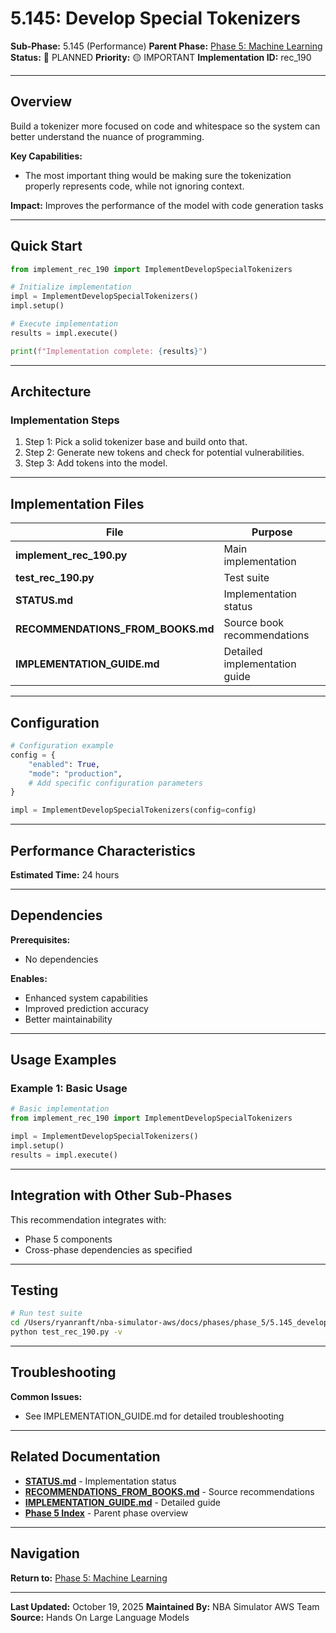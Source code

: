 # 5.145: Develop Special Tokenizers

**Sub-Phase:** 5.145 (Performance)
**Parent Phase:** [Phase 5: Machine Learning](../PHASE_5_INDEX.md)
**Status:** 🔵 PLANNED
**Priority:** 🟡 IMPORTANT
**Implementation ID:** rec_190

---

## Overview

Build a tokenizer more focused on code and whitespace so the system can better understand the nuance of programming.

**Key Capabilities:**
- The most important thing would be making sure the tokenization properly represents code, while not ignoring context.

**Impact:**
Improves the performance of the model with code generation tasks

---

## Quick Start

```python
from implement_rec_190 import ImplementDevelopSpecialTokenizers

# Initialize implementation
impl = ImplementDevelopSpecialTokenizers()
impl.setup()

# Execute implementation
results = impl.execute()

print(f"Implementation complete: {results}")
```

---

## Architecture

### Implementation Steps

1. Step 1: Pick a solid tokenizer base and build onto that.
2. Step 2: Generate new tokens and check for potential vulnerabilities.
3. Step 3: Add tokens into the model.

---

## Implementation Files

| File | Purpose |
|------|---------|
| **implement_rec_190.py** | Main implementation |
| **test_rec_190.py** | Test suite |
| **STATUS.md** | Implementation status |
| **RECOMMENDATIONS_FROM_BOOKS.md** | Source book recommendations |
| **IMPLEMENTATION_GUIDE.md** | Detailed implementation guide |

---

## Configuration

```python
# Configuration example
config = {
    "enabled": True,
    "mode": "production",
    # Add specific configuration parameters
}

impl = ImplementDevelopSpecialTokenizers(config=config)
```

---

## Performance Characteristics

**Estimated Time:** 24 hours

---

## Dependencies

**Prerequisites:**
- No dependencies

**Enables:**
- Enhanced system capabilities
- Improved prediction accuracy
- Better maintainability

---

## Usage Examples

### Example 1: Basic Usage

```python
# Basic implementation
from implement_rec_190 import ImplementDevelopSpecialTokenizers

impl = ImplementDevelopSpecialTokenizers()
impl.setup()
results = impl.execute()
```

---

## Integration with Other Sub-Phases

This recommendation integrates with:
- Phase 5 components
- Cross-phase dependencies as specified

---

## Testing

```bash
# Run test suite
cd /Users/ryanranft/nba-simulator-aws/docs/phases/phase_5/5.145_develop_special_tokenizers
python test_rec_190.py -v
```

---

## Troubleshooting

**Common Issues:**
- See IMPLEMENTATION_GUIDE.md for detailed troubleshooting

---

## Related Documentation

- **[STATUS.md](STATUS.md)** - Implementation status
- **[RECOMMENDATIONS_FROM_BOOKS.md](RECOMMENDATIONS_FROM_BOOKS.md)** - Source recommendations
- **[IMPLEMENTATION_GUIDE.md](IMPLEMENTATION_GUIDE.md)** - Detailed guide
- **[Phase 5 Index](../PHASE_5_INDEX.md)** - Parent phase overview

---

## Navigation

**Return to:** [Phase 5: Machine Learning](../PHASE_5_INDEX.md)

---

**Last Updated:** October 19, 2025
**Maintained By:** NBA Simulator AWS Team
**Source:** Hands On Large Language Models
